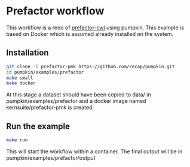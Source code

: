 # Prefactor workflow
This workflow is a redo of [prefactor-cwl](https://github.com/EOSC-LOFAR/prefactor-cwl) using pumpkin. This example is based on Docker which is assumed already installed on the system. 

## Installation
```sh
git clone -b prefactor-pmk https://github.com/recap/pumpkin.git
cd pumpkin/examples/prefactor
make small
make docker
```
At this stage a dataset should have been copied to data/ in pumpkin/examples/prefactor and a docker image named kernsuite/prefactor-pmk is created.

## Run the example
```sh
make run
```
This will start the workflow within a container. The final output will be in pumpkin/examples/prefactor/output


